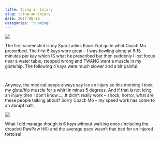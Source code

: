 ```yaml
---
title: Icing an Injury
slug: icing-an-injury
date: 2017-06-16
categories: "running"
---
```


<p><img src="https://res.cloudinary.com/dy6grlu8z/image/upload/v1558841643/kvcrlju22sqknzldvo0z.png"/></p>
<p>The first screenshot is my Spar Ladies Race. Not quite what Coach Mo prescribed. The first 6 kays were great – I was bowling along at 6:15 minutes per kay which IS what he prescribed but then suddenly I lost focus near a water table, stepped wrong and TWANG went a muscle in my glute/hip. The following 4 kays were much slower and a bit painful.</p>
<p> </p>
<p>Anyway, the medical peeps always say ice an injury so this morning I took my glute/hip muscle for a whirl in minus 5 degrees. And if that is not icing an injury then I don’t know……It didn’t really work – shock, horror, what are these people talking about? Sorry Coach Mo – my speed work has come to an abrupt halt.</p>
<p><img src="https://res.cloudinary.com/dy6grlu8z/image/upload/v1558841644/zg1iknq27kuhrstbezs0.png"/></p>
<p>What I did manage though is 6 kays without walking once (including the dreaded PawPaw Hill) and the average pace wasn’t that bad for an injured tortoise!</p>
<p> </p>







